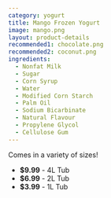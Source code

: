 ```yaml
---
category: yogurt
title: Mango Frozen Yogurt
image: mango.png
layout: product-details
recommended1: chocolate.png
recommended2: coconut.png
ingredients:
  - Nonfat Milk
  - Sugar
  - Corn Syrup
  - Water
  - Modified Corn Starch
  - Palm Oil
  - Sodium Bicarbinate
  - Natural Flavour
  - Propylene Glycol
  - Cellulose Gum
---
```


Comes in a variety of sizes!

- **$9.99** - 4L Tub
- **$6.99** - 2L Tub
- **$3.99** - 1L Tub



